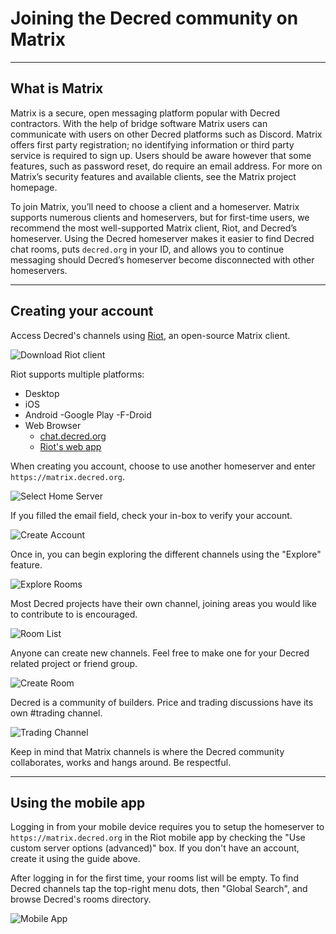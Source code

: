 # Joining the Decred community on Matrix

---

## What is Matrix

Matrix is a secure, open messaging platform popular with Decred contractors. With the help of bridge software Matrix users can communicate with users on other Decred platforms such as Discord. Matrix offers first party registration; no identifying information or third party service is required to sign up. Users should be aware however that some features, such as password reset, do require an email address. For more on Matrix’s security features and available clients, see the Matrix project homepage.

To join Matrix, you’ll need to choose a client and a homeserver. Matrix supports numerous clients and homeservers, but for first-time users, we recommend the most well-supported Matrix client, Riot, and Decred’s homeserver. Using the Decred homeserver makes it easier to find Decred chat rooms, puts `decred.org` in your ID, and allows you to continue messaging should Decred’s homeserver become disconnected with other homeservers.

---

## Creating your account

Access Decred's channels using [Riot](https://about.riot.im/), an open-source Matrix client.

![Download Riot client](/img/matrix/matrix-01-download.png)

Riot supports multiple platforms:

- Desktop
- iOS
- Android
  -Google Play
  -F-Droid
- Web Browser
    - [chat.decred.org](https://chat.decred.org/)
    - [Riot's web app](https://riot.im/app/)

When creating you account, choose to use another homeserver and enter `https://matrix.decred.org`.

![Select Home Server](/img/matrix/matrix-02-select-home-server.png)

If you filled the email field, check your in-box to verify your account.

![Create Account](/img/matrix/matrix-03-create-account.png)

Once in, you can begin exploring the different channels using the "Explore" feature.

![Explore Rooms](/img/matrix/matrix-04-explore-rooms.png)

Most Decred projects have their own channel, joining areas you would like to contribute to is encouraged.

![Room List](/img/matrix/matrix-05-room-list.png)

Anyone can create new channels. Feel free to make one for your Decred related project or friend group.

![Create Room](/img/matrix/matrix-06-create-room.png)

Decred is a community of builders. Price and trading discussions have its own #trading channel.

![Trading Channel](/img/matrix/matrix-07-trading-channel.png)

Keep in mind that Matrix channels is where the Decred community collaborates, works and hangs around. Be respectful.

---

## Using the mobile app

Logging in from your mobile device requires you to setup the homeserver to `https://matrix.decred.org` in the Riot mobile app by checking the "Use custom server options (advanced)" box. If you don't have an account, create it using the guide above.

After logging in for the first time, your rooms list will be empty. To find Decred channels tap the top-right menu dots, then "Global Search", and browse Decred's rooms directory.

![Mobile App](/img/matrix/matrix-08-mobile.png)
